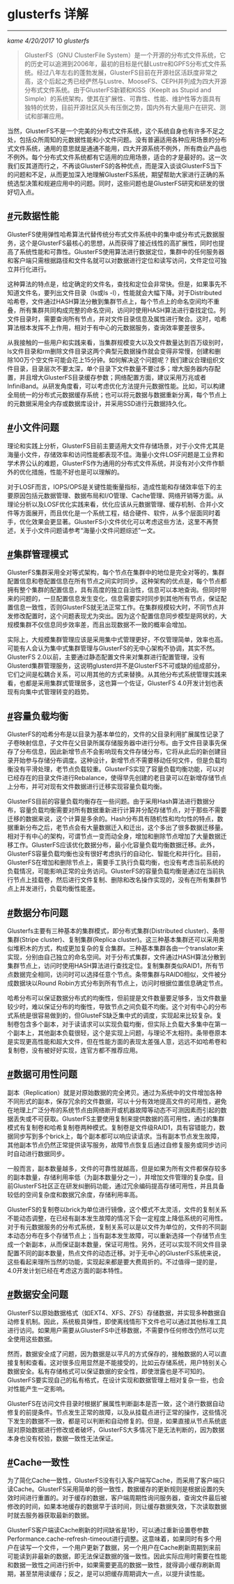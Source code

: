 # glusterfs 详解

------

*kame* *4/20/2017*  10  *glusterfs*

> GlusterFS（GNU ClusterFile System）是一个开源的分布式文件系统，它的历史可以追溯到2006年，最初的目标是代替Lustre和GPFS分布式文件系统。经过八年左右的蓬勃发展，GlusterFS目前在开源社区活跃度非常之高，这个后起之秀已经俨然与Lustre、MooseFS、CEPH并列成为四大开源分布式文件系统。由于GlusterFS新颖和KISS（KeepIt as Stupid and Simple）的系统架构，使其在扩展性、可靠性、性能、维护性等方面具有独特的优势，目前开源社区风头有压倒之势，国内外有大量用户在研究、测试和部署应用。

当然，GlusterFS不是一个完美的分布式文件系统，这个系统自身也有许多不足之处，包括众所周知的元数据性能和小文件问题。没有普遍适用各种应用场景的分布式文件系统，通用的意思就是通通不能用，四大开源系统不例外，所有商业产品也不例外。每个分布式文件系统都有它适用的应用场景，适合的才是最好的。这一次我们反其道而行之，不再谈GlusterFS的各种优点，而是深入谈谈GlusterFS当下的问题和不足，从而更加深入地理解GlusterFS系统，期望帮助大家进行正确的系统选型决策和规避应用中的问题。同时，这些问题也是GlusterFS研究和研发的很好切入点。

## [#](http://www.liuwq.com/views/存储/glusterfs详解.html#元数据性能)元数据性能

GlusterFS使用弹性哈希算法代替传统分布式文件系统中的集中或分布式元数据服务，这个是GlusterFS最核心的思想，从而获得了接近线性的高扩展性，同时也提高了系统性能和可靠性。GlusterFS使用算法进行数据定位，集群中的任何服务器和客户端只需根据路径和文件名就可以对数据进行定位和读写访问，文件定位可独立并行化进行。

这种算法的特点是，给定确定的文件名，查找和定位会非常快。但是，如果事先不知道文件名，要列出文件目录（ls或ls -l），性能就会大幅下降。对于Distributed哈希卷，文件通过HASH算法分散到集群节点上，每个节点上的命名空间均不重叠，所有集群共同构成完整的命名空间，访问时使用HASH算法进行查找定位。列文件目录时，需要查询所有节点，并对文件目录信息及属性进行聚合。这时，哈希算法根本发挥不上作用，相对于有中心的元数据服务，查询效率要差很多。

从我接触的一些用户和实践来看，当集群规模变大以及文件数量达到百万级别时，ls文件目录和rm删除文件目录这两个典型元数据操作就会变得非常慢，创建和删除100万个空文件可能会花上15分钟。如何解决这个问题呢？我们建议合理组织文件目录，目录层次不要太深，单个目录下文件数量不要过多；增大服务器内存配置，并且增大GlusterFS目录缓存参数；网络配置方面，建议采用万兆或者InfiniBand。从研发角度看，可以考虑优化方法提升元数据性能。比如，可以构建全局统一的分布式元数据缓存系统；也可以将元数据与数据重新分离，每个节点上的元数据采用全内存或数据库设计，并采用SSD进行元数据持久化。

## [#](http://www.liuwq.com/views/存储/glusterfs详解.html#小文件问题)小文件问题

理论和实践上分析，GlusterFS目前主要适用大文件存储场景，对于小文件尤其是海量小文件，存储效率和访问性能都表现不佳。海量小文件LOSF问题是工业界和学术界公认的难题，GlusterFS作为通用的分布式文件系统，并没有对小文件作额外的优化措施，性能不好也是可以理解的。

对于LOSF而言，IOPS/OPS是关键性能衡量指标，造成性能和存储效率低下的主要原因包括元数据管理、数据布局和I/O管理、Cache管理、网络开销等方面。从理论分析以及LOSF优化实践来看，优化应该从元数据管理、缓存机制、合并小文件等方面展开，而且优化是一个系统工程，结合硬件、软件，从多个层面同时着手，优化效果会更显著。GlusterFS小文件优化可以考虑这些方法，这里不再赘述，关于小文件问题请参考“海量小文件问题综述”一文。

## [#](http://www.liuwq.com/views/存储/glusterfs详解.html#集群管理模式)集群管理模式

GlusterFS集群采用全对等式架构，每个节点在集群中的地位是完全对等的，集群配置信息和卷配置信息在所有节点之间实时同步。这种架构的优点是，每个节点都拥有整个集群的配置信息，具有高度的独立自治性，信息可以本地查询。但同时带来的问题的，一旦配置信息发生变化，信息需要实时同步到其他所有节点，保证配置信息一致性，否则GlusterFS就无法正常工作。在集群规模较大时，不同节点并发修改配置时，这个问题表现尤为突出。因为这个配置信息同步模型是网状的，大规模集群不仅信息同步效率差，而且出现数据不一致的概率会增加。

实际上，大规模集群管理应该是采用集中式管理更好，不仅管理简单，效率也高。可能有人会认为集中式集群管理与GlusterFS的无中心架构不协调，其实不然。GlusterFS 2.0以前，主要通过静态配置文件来对集群进行配置管理，没有Glusterd集群管理服务，这说明glusterd并不是GlusterFS不可或缺的组成部分，它们之间是松耦合关系，可以用其他的方式来替换。从其他分布式系统管理实践来看，也都是采用集群式管理居多，这也算一个佐证，GlusterFS 4.0开发计划也表现有向集中式管理转变的趋势。

## [#](http://www.liuwq.com/views/存储/glusterfs详解.html#容量负载均衡)容量负载均衡

GlusterFS的哈希分布是以目录为基本单位的，文件的父目录利用扩展属性记录了子卷映射信息，子文件在父目录所属存储服务器中进行分布。由于文件目录事先保存了分布信息，因此新增节点不会影响现有文件存储分布，它将从此后的新创建目录开始参与存储分布调度。这种设计，新增节点不需要移动任何文件，但是负载均衡没有平滑处理，老节点负载较重。GlusterFS实现了容量负载均衡功能，可以对已经存在的目录文件进行Rebalance，使得早先创建的老目录可以在新增存储节点上分布，并可对现有文件数据进行迁移实现容量负载均衡。

GlusterFS目前的容量负载均衡存在一些问题。由于采用Hash算法进行数据分布，容量负载均衡需要对所有数据重新进行计算并分配存储节点，对于那些不需要迁移的数据来说，这个计算是多余的。Hash分布具有随机性和均匀性的特点，数据重新分布之后，老节点会有大量数据迁入和迁出，这个多出了很多数据迁移量。相对于有中心的架构，可谓节点一变而动全身，增加和删除节点增加了大量数据迁移工作。GlusterFS应该优化数据分布，最小化容量负载均衡数据迁移。此外，GlusterFS容量负载均衡也没有很好考虑执行的自动化、智能化和并行化。目前，GlusterFS在增加和删除节点上，需要手工执行负载均衡，也没有考虑当前系统的负载情况，可能影响正常的业务访问。GlusterFS的容量负载均衡是通过在当前执行节点上挂载卷，然后进行文件复制、删除和改名操作实现的，没有在所有集群节点上并发进行，负载均衡性能差。

## [#](http://www.liuwq.com/views/存储/glusterfs详解.html#数据分布问题)数据分布问题

Glusterfs主要有三种基本的集群模式，即分布式集群(Distributed cluster)、条带集群(Stripe cluster)、复制集群(Replica cluster)。这三种基本集群还可以采用类似堆积木的方式，构成更加复杂的复合集群。三种基本集群各由一个translator来实现，分别由自己独立的命名空间。对于分布式集群，文件通过HASH算法分散到集群节点上，访问时使用HASH算法进行查找定位。复制集群类似RAID1，所有节点数据完全相同，访问时可以选择任意个节点。条带集群与RAID0相似，文件被分成数据块以Round Robin方式分布到所有节点上，访问时根据位置信息确定节点。

哈希分布可以保证数据分布式的均衡性，但前提是文件数量要足够多，当文件数量较少时，难以保证分布的均衡性，导致节点之间负载不均衡。这个对有中心的分布式系统是很容易做到的，但GlusteFS缺乏集中式的调度，实现起来比较复杂。复制卷包含多个副本，对于读请求可以实现负载均衡，但实际上负载大多集中在第一个副本上，其他副本负载很轻，这个是实现上问题，与理论不太相符。条带卷原本是实现更高性能和超大文件，但在性能方面的表现太差强人意，远远不如哈希卷和复制卷，没有被好好实现，连官方都不推荐应用。

## [#](http://www.liuwq.com/views/存储/glusterfs详解.html#数据可用性问题)数据可用性问题

副本（Replication）就是对原始数据的完全拷贝。通过为系统中的文件增加各种不同形式的副本，保存冗余的文件数据，可以十分有效地提高文件的可用性，避免在地理上广泛分布的系统节点由网络断开或机器故障等动态不可测因素而引起的数据丢失或不可获取。GlusterFS主要使用复制来提供数据的高可用性，通过的集群模式有复制卷和哈希复制卷两种模式。复制卷是文件级RAID1，具有容错能力，数据同步写到多个brick上，每个副本都可以响应读请求。当有副本节点发生故障，其他副本节点仍然正常提供读写服务，故障节点恢复后通过自修复服务或同步访问时自动进行数据同步。

一般而言，副本数量越多，文件的可靠性就越高，但是如果为所有文件都保存较多的副本数量，存储利用率低（为副本数量分之一），并增加文件管理的复杂度。目前GlusterFS社区正在研发纠删码功能，通过冗余编码提高存储可用性，并且具备较低的空间复杂度和数据冗余度，存储利用率高。

GlusterFS的复制卷以brick为单位进行镜像，这个模式不太灵活，文件的复制关系不能动态调整，在已经有副本发生故障的情况下会一定程度上降低系统的可用性。对于有元数据服务的分布式系统，复制关系可以是以文件为单位的，文件的不同副本动态分布在多个存储节点上；当有副本发生故障，可以重新选择一个存储节点生成一个新副本，从而保证副本数量，保证可用性。另外，还可以实现不同文件目录配置不同的副本数量，热点文件的动态迁移。对于无中心的GlusterFS系统来说，这些看起来理所当然的功能，实现起来都是要大费周折的。不过值得一提的是，4.0开发计划已经在考虑这方面的副本特性。

## [#](http://www.liuwq.com/views/存储/glusterfs详解.html#数据安全问题)数据安全问题

GlusterFS以原始数据格式（如EXT4、XFS、ZFS）存储数据，并实现多种数据自动修复机制。因此，系统极具弹性，即使离线情形下文件也可以通过其他标准工具进行访问。如果用户需要从GlusterFS中迁移数据，不需要作任何修改仍然可以完全使用这些数据。

然而，数据安全成了问题，因为数据是以平凡的方式保存的，接触数据的人可以直接复制和查看。这对很多应用显然是不能接受的，比如云存储系统，用户特别关心数据安全。私有存储格式可以保证数据的安全性，即使泄露也是不可知的。GlusterFS要实现自己的私有格式，在设计实现和数据管理上相对复杂一些，也会对性能产生一定影响。

GlusterFS在访问文件目录时根据扩展属性判断副本是否一致，这个进行数据自动修复的前提条件。节点发生正常的故障，以及从挂载点进行正常的操作，这些情况下发生的数据不一致，都是可以判断和自动修复的。但是，如果直接从节点系统底层对原始数据进行修改或者破坏，GlusterFS大多情况下是无法判断的，因为数据本身也没有校验，数据一致性无法保证。

## [#](http://www.liuwq.com/views/存储/glusterfs详解.html#cache一致性)Cache一致性

为了简化Cache一致性，GlusterFS没有引入客户端写Cache，而采用了客户端只读Cache。GlusterFS采用简单的弱一致性，数据缓存的更新规则是根据设置的失效时间进行重置的。对于缓存的数据，客户端周期性询问服务器，查询文件最后被修改的时间，如果本地缓存的数据早于该时间，则让缓存数据失效，下次读取数据时就去服务器获取最新的数据。

GlusterFS客户端读Cache刷新的时间缺省是1秒，可以通过重新设置卷参数Performance.cache-refresh-timeout进行调整。这意味着，如果同时有多个用户在读写一个文件，一个用户更新了数据，另一个用户在Cache刷新周期到来前可能读到非最新的数据，即无法保证数据的强一致性。因此实际应用时需要在性能和数据一致性之间进行折中，如果需要更高的数据一致性，就得调小缓存刷新周期，甚至禁用读缓存；反之，是可以把缓存周期调大一点，以提升读性能。